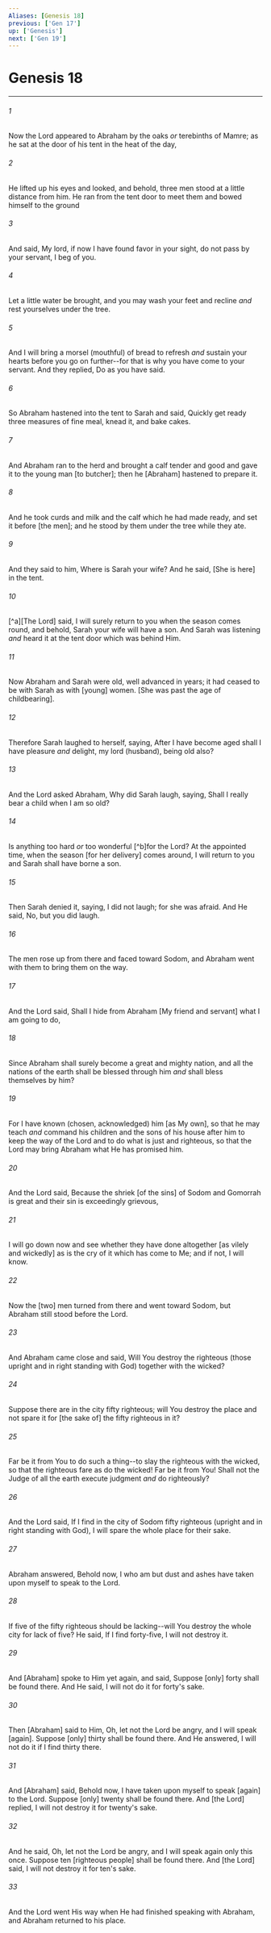 ```yaml
---
Aliases: [Genesis 18]
previous: ['Gen 17']
up: ['Genesis']
next: ['Gen 19']
---
```

# Genesis 18

***














###### 1 






Now the Lord appeared to Abraham by the oaks _or_ terebinths of Mamre; as he sat at the door of his tent in the heat of the day, 













###### 2 






He lifted up his eyes and looked, and behold, three men stood at a little distance from him. He ran from the tent door to meet them and bowed himself to the ground 













###### 3 






And said, My lord, if now I have found favor in your sight, do not pass by your servant, I beg of you. 













###### 4 






Let a little water be brought, and you may wash your feet and recline _and_ rest yourselves under the tree. 













###### 5 






And I will bring a morsel (mouthful) of bread to refresh _and_ sustain your hearts before you go on further--for that is why you have come to your servant. And they replied, Do as you have said. 













###### 6 






So Abraham hastened into the tent to Sarah and said, Quickly get ready three measures of fine meal, knead it, and bake cakes. 













###### 7 






And Abraham ran to the herd and brought a calf tender and good and gave it to the young man [to butcher]; then he [Abraham] hastened to prepare it. 













###### 8 






And he took curds and milk and the calf which he had made ready, and set it before [the men]; and he stood by them under the tree while they ate. 













###### 9 






And they said to him, Where is Sarah your wife? And he said, [She is here] in the tent. 













###### 10 






[^a][The Lord] said, I will surely return to you when the season comes round, and behold, Sarah your wife will have a son. And Sarah was listening _and_ heard it at the tent door which was behind Him. 













###### 11 






Now Abraham and Sarah were old, well advanced in years; it had ceased to be with Sarah as with [young] women. [She was past the age of childbearing]. 













###### 12 






Therefore Sarah laughed to herself, saying, After I have become aged shall I have pleasure _and_ delight, my lord (husband), being old also? 













###### 13 






And the Lord asked Abraham, Why did Sarah laugh, saying, Shall I really bear a child when I am so old? 













###### 14 






Is anything too hard _or_ too wonderful [^b]for the Lord? At the appointed time, when the season [for her delivery] comes around, I will return to you and Sarah shall have borne a son. 













###### 15 






Then Sarah denied it, saying, I did not laugh; for she was afraid. And He said, No, but you did laugh. 













###### 16 






The men rose up from there and faced toward Sodom, and Abraham went with them to bring them on the way. 













###### 17 






And the Lord said, Shall I hide from Abraham [My friend and servant] what I am going to do, 













###### 18 






Since Abraham shall surely become a great and mighty nation, and all the nations of the earth shall be blessed through him _and_ shall bless themselves by him? 













###### 19 






For I have known (chosen, acknowledged) him [as My own], so that he may teach _and_ command his children and the sons of his house after him to keep the way of the Lord and to do what is just and righteous, so that the Lord may bring Abraham what He has promised him. 













###### 20 






And the Lord said, Because the shriek [of the sins] of Sodom and Gomorrah is great and their sin is exceedingly grievous, 













###### 21 






I will go down now and see whether they have done altogether [as vilely and wickedly] as is the cry of it which has come to Me; and if not, I will know. 













###### 22 






Now the [two] men turned from there and went toward Sodom, but Abraham still stood before the Lord. 













###### 23 






And Abraham came close and said, Will You destroy the righteous (those upright and in right standing with God) together with the wicked? 













###### 24 






Suppose there are in the city fifty righteous; will You destroy the place and not spare it for [the sake of] the fifty righteous in it? 













###### 25 






Far be it from You to do such a thing--to slay the righteous with the wicked, so that the righteous fare as do the wicked! Far be it from You! Shall not the Judge of all the earth execute judgment _and_ do righteously? 













###### 26 






And the Lord said, If I find in the city of Sodom fifty righteous (upright and in right standing with God), I will spare the whole place for their sake. 













###### 27 






Abraham answered, Behold now, I who am but dust and ashes have taken upon myself to speak to the Lord. 













###### 28 






If five of the fifty righteous should be lacking--will You destroy the whole city for lack of five? He said, If I find forty-five, I will not destroy it. 













###### 29 






And [Abraham] spoke to Him yet again, and said, Suppose [only] forty shall be found there. And He said, I will not do it for forty's sake. 













###### 30 






Then [Abraham] said to Him, Oh, let not the Lord be angry, and I will speak [again]. Suppose [only] thirty shall be found there. And He answered, I will not do it if I find thirty there. 













###### 31 






And [Abraham] said, Behold now, I have taken upon myself to speak [again] to the Lord. Suppose [only] twenty shall be found there. And [the Lord] replied, I will not destroy it for twenty's sake. 













###### 32 






And he said, Oh, let not the Lord be angry, and I will speak again only this once. Suppose ten [righteous people] shall be found there. And [the Lord] said, I will not destroy it for ten's sake. 













###### 33 






And the Lord went His way when He had finished speaking with Abraham, and Abraham returned to his place.
